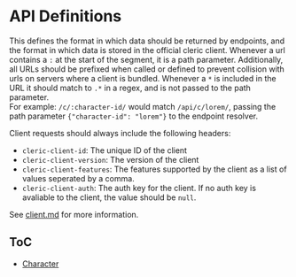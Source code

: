 # API Definitions

This defines the format in which data should be returned by endpoints, and the format in which data is stored in the official cleric client. Whenever a url contains a `:` at the start of the segment, it is a path parameter. Additionally, all URLs should be prefixed when called or defined to prevent collision with urls on servers where a client is bundled. Whenever a `*` is included in the URL it should match to `.*` in a regex, and is not passed to the path parameter.  
For example: `/c/:character-id/` would match `/api/c/lorem/`, passing the path parameter `{"character-id": "lorem"}` to the endpoint resolver. 

Client requests should always include the following headers:

- `cleric-client-id`: The unique ID of the client
- `cleric-client-version`: The version of the client
- `cleric-client-features`: The features supported by the client as a list of values seperated by a comma.
- `cleric-client-auth`: The auth key for the client. If no auth key is avaliable to the client, the value should be `null`.

See [client.md](./client.md) for more information.

## ToC

- [Character](./character.md)
